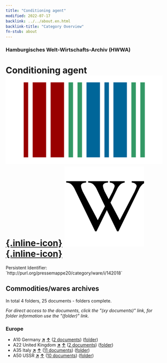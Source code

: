 ```yaml
---
title: "Conditioning agent"
modified: 2022-07-17
backlink: ../../about.en.html
backlink-title: "Category Overview"
fn-stub: about
---
```


### Hamburgisches Welt-Wirtschafts-Archiv (HWWA)

# Conditioning agent &#160; [![Wikidata](/images/Wikidata-logo.svg "Wikidata"){.inline-icon}](http://www.wikidata.org/entity/Q5159287) [![Wikipedia](/images/Wikipedia-W.svg "Wikipedia"){.inline-icon}](https://en.wikipedia.org/wiki/Conditioner_(chemistry))

<div class="hint">Persistent Identifier: `http://purl.org/pressemappe20/category/ware/i/142018`</div>







## Commodities/wares archives





In total 4 folders, 25 documents - folders complete.

_For direct access to the documents, click the "(xy documents)" link, for folder information use the "(folder)" link._



### Europe

- A10 Germany [**&nearr;**](../../../geo/i/126128/about.en.html "Germany (all folders)") [**&uarr;**](../../../geo/about.en.html#A10 "Country category system") (<a href="https://pm20.zbw.eu/iiifview/folder/wa/142018,126128" title="about: Conditioning agent : Germany" target="_blank">2 documents</a>) ([folder](../../../../folder/wa/1420xx/142018/1261xx/126128/about.en.html))
- A22 United Kingdom [**&nearr;**](../../../geo/i/140974/about.en.html "United Kingdom (all folders)") [**&uarr;**](../../../geo/about.en.html#A22 "Country category system") (<a href="https://pm20.zbw.eu/iiifview/folder/wa/142018,140974" title="about: Conditioning agent : United Kingdom" target="_blank">2 documents</a>) ([folder](../../../../folder/wa/1420xx/142018/1409xx/140974/about.en.html))
- A35 Italy [**&nearr;**](../../../geo/i/141008/about.en.html "Italy (all folders)") [**&uarr;**](../../../geo/about.en.html#A35 "Country category system") (<a href="https://pm20.zbw.eu/iiifview/folder/wa/142018,141008" title="about: Conditioning agent : Italy" target="_blank">11 documents</a>) ([folder](../../../../folder/wa/1420xx/142018/1410xx/141008/about.en.html))
- A50 USSR [**&nearr;**](../../../geo/i/141043/about.en.html "USSR (all folders)") [**&uarr;**](../../../geo/about.en.html#A50 "Country category system") (<a href="https://pm20.zbw.eu/iiifview/folder/wa/142018,141043" title="about: Conditioning agent : USSR" target="_blank">10 documents</a>) ([folder](../../../../folder/wa/1420xx/142018/1410xx/141043/about.en.html))








